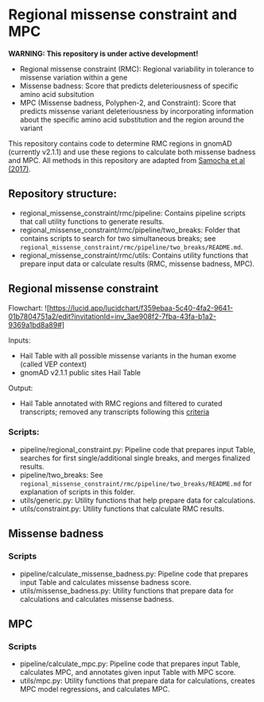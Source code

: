 # Regional missense constraint and MPC

**WARNING: This repository is under active development!**

* Regional missense constraint (RMC): Regional variability in tolerance to missense variation within a gene
* Missense badness: Score that predicts deleteriousness of specific amino acid subsitution
* MPC (Missense badness, Polyphen-2, and Constraint): Score that predicts missense variant deleteriousness by incorporating information about the specific amino acid substitution and the region around the variant


This repository contains code to determine RMC regions in gnomAD (currently v2.1.1) and use these regions to calculate both missense badness and MPC. All methods in this repository are adapted from [Samocha et al (2017)](https://www.biorxiv.org/content/10.1101/148353v1.full.pdf).

## Repository structure:
* regional_missense_constraint/rmc/pipeline: Contains pipeline scripts that call utility functions to generate results.
* regional_missense_constraint/rmc/pipeline/two_breaks: Folder that contains scripts to search for two simultaneous breaks; see `regional_missense_constraint/rmc/pipeline/two_breaks/README.md`.
* regional_missense_constraint/rmc/utils: Contains utility functions that prepare input data or calculate results (RMC, missense badness, MPC).

## Regional missense constraint
Flowchart:
![https://lucid.app/lucidchart/f359ebaa-5c40-4fa2-9641-01b7804751a2/edit?invitationId=inv_3ae908f2-7fba-43fa-b1a2-9369a1bd8a89#]

Inputs:
* Hail Table with all possible missense variants in the human exome (called VEP context)
* gnomAD v2.1.1 public sites Hail Table

Output:
* Hail Table annotated with RMC regions and filtered to curated transcripts; removed any transcripts following this [criteria](https://gnomad.broadinstitute.org/help/why-are-constraint-metrics-missing-for-this-gene-or-annotated-with-a-note)

### Scripts:
* pipeline/regional_constraint.py: Pipeline code that prepares input Table, searches for first single/additional single breaks, and merges finalized results.
* pipeline/two_breaks: See `regional_missense_constraint/rmc/pipeline/two_breaks/README.md` for explanation of scripts in this folder.
* utils/generic.py: Utility functions that help prepare data for calculations.
* utils/constraint.py: Utility functions that calculate RMC results.

## Missense badness
### Scripts
* pipeline/calculate_missense_badness.py: Pipeline code that prepares input Table and calculates missense badness score.
* utils/missense_badness.py: Utility functions that prepare data for calculations and calculates missense badness.

## MPC
### Scripts
* pipeline/calculate_mpc.py: Pipeline code that prepares input Table, calculates MPC, and annotates given input Table with MPC score.
* utils/mpc.py: Utility functions that prepare data for calculations, creates MPC model regressions, and calculates MPC.
